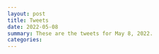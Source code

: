 ```yaml
---
layout: post
title: Tweets
date: 2022-05-08
summary: These are the tweets for May 8, 2022.
categories:
---
```


